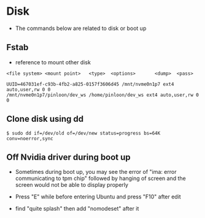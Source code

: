 # Disk

- The commands below are related to disk or boot up

## Fstab 

- reference to mount other disk
  
```
<file system> <mount point>   <type>  <options>       <dump>  <pass>
```

```
UUID=467031ef-c93b-4fb2-a825-0157f3606d45 /mnt/nvme0n1p7 ext4 auto,user,rw 0 0
/mnt/nvme0n1p7/pinloon/dev_ws /home/pinloon/dev_ws ext4 auto,user,rw 0 0
```

## Clone disk using dd

```
$ sudo dd if=/dev/old of=/dev/new status=progress bs=64K conv=noerror,sync
```

## Off Nvidia driver during boot up

- Sometimes during boot up, you may see the error of "ima: error communicating to tpm chip" followed by hanging of screen and the screen would not be able to display properly

- Press "E" while before entering Ubuntu and press "F10" after edit
- find "quite splash" then add "nomodeset" after it